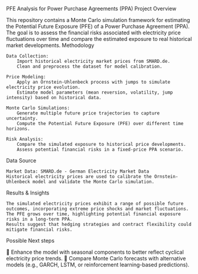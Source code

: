 PFE Analysis for Power Purchase Agreements (PPA)
Project Overview

This repository contains a Monte Carlo simulation framework for estimating the Potential Future Exposure (PFE) of a Power Purchase Agreement (PPA). The goal is to assess the financial risks associated with electricity price fluctuations over time and compare the estimated exposure to real historical market developments.
Methodology

    Data Collection:
        Import historical electricity market prices from SMARD.de.
        Clean and preprocess the dataset for model calibration.

    Price Modeling:
        Apply an Ornstein-Uhlenbeck process with jumps to simulate electricity price evolution.
        Estimate model parameters (mean reversion, volatility, jump intensity) based on historical data.

    Monte Carlo Simulations:
        Generate multiple future price trajectories to capture uncertainty.
        Compute the Potential Future Exposure (PFE) over different time horizons.

    Risk Analysis:
        Compare the simulated exposure to historical price developments.
        Assess potential financial risks in a fixed-price PPA scenario.

Data Source

    Market Data: SMARD.de - German Electricity Market Data
    Historical electricity prices are used to calibrate the Ornstein-Uhlenbeck model and validate the Monte Carlo simulation.

Results & Insights

    The simulated electricity prices exhibit a range of possible future outcomes, incorporating extreme price shocks and market fluctuations.
    The PFE grows over time, highlighting potential financial exposure risks in a long-term PPA.
    Results suggest that hedging strategies and contract flexibility could mitigate financial risks.

Possible Next steps

🔹 Enhance the model with seasonal components to better reflect cyclical electricity price trends.
🔹 Compare Monte Carlo forecasts with alternative models (e.g., GARCH, LSTM, or reinforcement learning-based predictions).
